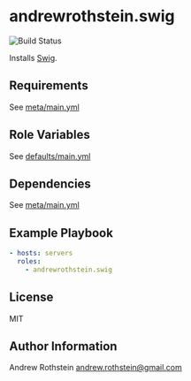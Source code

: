 andrewrothstein.swig
===========================
![Build Status](https://github.com/andrewrothstein/ansible-swig/actions/workflows/build.yml/badge.svg)

Installs [Swig](http://http://www.swig.org/).

Requirements
------------

See [meta/main.yml](meta/main.yml)

Role Variables
--------------

See [defaults/main.yml](defaults/main.yml)

Dependencies
------------

See [meta/main.yml](meta/main.yml)

Example Playbook
----------------

```yml
- hosts: servers
  roles:
    - andrewrothstein.swig
```

License
-------

MIT

Author Information
------------------

Andrew Rothstein <andrew.rothstein@gmail.com>
